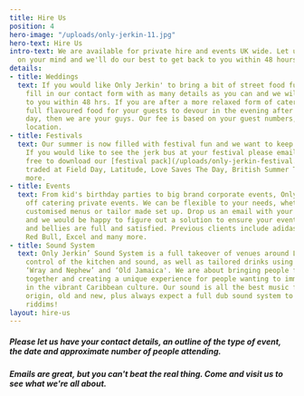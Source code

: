 ```yaml
---
title: Hire Us
position: 4
hero-image: "/uploads/only-jerkin-11.jpg"
hero-text: Hire Us
intro-text: We are available for private hire and events UK wide. Let us know what's
  on your mind and we'll do our best to get back to you within 48 hours.
details:
- title: Weddings
  text: If you would like Only Jerkin' to bring a bit of street food fun to your wedding,
    fill in our contact form with as many details as you can and we will get back
    to you within 48 hrs. If you are after a more relaxed form of catering, or some
    full flavoured food for your guests to devour in the evening after a long boozy
    day, then we are your guys. Our fee is based on your guest numbers, timings and
    location.
- title: Festivals
  text: Our summer is now filled with festival fun and we want to keep it that way.
    If you would like to see the jerk bus at your festival please email us and feel
    free to download our [festival pack](/uploads/only-jerkin-festival.pdf). We have
    traded at Field Day, Latitude, Love Saves The Day, British Summer Time and many
    more.
- title: Events
  text: From kid's birthday parties to big brand corporate events, Only Jerkin' thrive
    off catering private events. We can be flexible to your needs, whether that be
    customised menus or tailor made set up. Drop us an email with your requirements
    and we would be happy to figure out a solution to ensure your event runs smoothly
    and bellies are full and satisfied. Previous clients include adidas, Google, Adobe,
    Red Bull, Excel and many more.
- title: Sound System
  text: Only Jerkin’ Sound System is a full takeover of venues around London, taking
    control of the kitchen and sound, as well as tailored drinks using our sponsors
    ‘Wray and Nephew’ and ‘Old Jamaica'. We are about bringing people from all backgrounds
    together and creating a unique experience for people wanting to immerse themselves
    in the vibrant Caribbean culture. Our sound is all the best music from Jamaican
    origin, old and new, plus always expect a full dub sound system to blast dem big
    riddims!
layout: hire-us
---
```


##### Please let us have your contact details, an outline of the type of event, the date and approximate number of people attending.

##### Emails are great, but you can't beat the real thing. Come and visit us to see what we're all about.